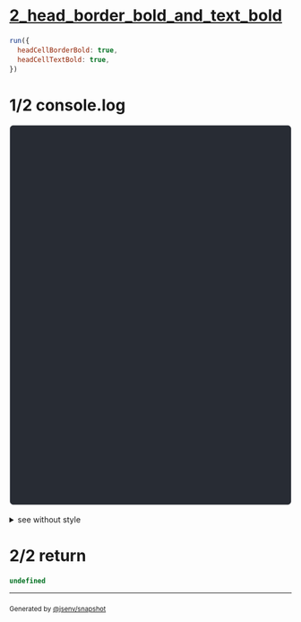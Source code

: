 # [2_head_border_bold_and_text_bold](../../table_head.test.mjs#L207)

```js
run({
  headCellBorderBold: true,
  headCellTextBold: true,
})
```

# 1/2 console.log

![img](console.log.svg)

<details>
  <summary>see without style</summary>

```console
--- a ---
┏━━━━━━━┳━━━━━┳━━━━━━━━┓
┃ name  ┃ age ┃ status ┃
┡━━━━━━━╇━━━━━╇━━━━━━━━┩
│ dam   │ 35  │ ✅     │
│ flore │ 30  │ 🚀     │
└───────┴─────┴────────┘

--- a_rounded ---
┏━━━━━━━┳━━━━━┳━━━━━━━━┓
┃ name  ┃ age ┃ status ┃
┡━━━━━━━╇━━━━━╇━━━━━━━━┩
│ dam   │ 35  │ ✅     │
│ flore │ 30  │ 🚀     │
╰───────┴─────┴────────╯

--- a_double ---
┏━━━━━━━┳━━━━━┳━━━━━━━━┓
┃ name  ┃ age ┃ status ┃
╞═══════╪═════╪════════╡
│ dam   │ 35  │ ✅     │
│ flore │ 30  │ 🚀     │
└───────┴─────┴────────┘

--- a_double_rounded ---
┏━━━━━━━┳━━━━━┳━━━━━━━━┓
┃ name  ┃ age ┃ status ┃
╞═══════╪═════╪════════╡
│ dam   │ 35  │ ✅     │
│ flore │ 30  │ 🚀     │
╰───────┴─────┴────────╯

--- b ---
 name  ┃ age ┃ status 
───────╀─────╀────────
 dam   │ 35  │ ✅     
 flore │ 30  │ 🚀     

--- b_double ---
 name  ┃ age ┃ status 
═══════╪═════╪════════
 dam   │ 35  │ ✅     
 flore │ 30  │ 🚀     

```

</details>


# 2/2 return

```js
undefined
```

---

<sub>
  Generated by <a href="https://github.com/jsenv/core/tree/main/packages/independent/snapshot">@jsenv/snapshot</a>
</sub>

